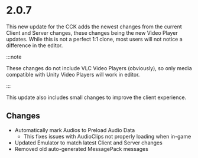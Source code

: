 # 2.0.7

This new update for the CCK adds the newest changes from the current Client and Server changes, these changes being the new Video Player updates. While this is not a perfect 1:1 clone, most users will not notice a difference in the editor.

:::note

These changes do not include VLC Video Players (obviously), so only media compatible with Unity Video Players will work in editor.

:::

This update also includes small changes to improve the client experience.

## Changes

+ Automatically mark Audios to Preload Audio Data
  + This fixes issues with AudioClips not properly loading when in-game
+ Updated Emulator to match latest Client and Server changes
+ Removed old auto-generated MessagePack messages